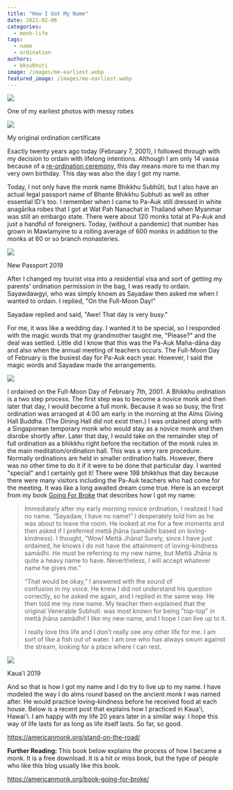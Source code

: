 ```yaml
---
title: "How I Got My Name"
date: 2021-02-06
categories: 
  - monk-life
tags: 
  - name
  - ordination
authors: 
  - bksubhuti
image: /images/me-earliest.webp
featured_image: /images/me-earliest.webp
---
```


![](/images/me-earliest.webp)

One of my earliest photos with messy robes

![](/images/pa-auk-Ordination-Certificate-2001.webp)

My original ordination certificate

Exactly twenty years ago today (February 7, 2001), I followed through with my decision to ordain with lifelong intentions. Although I am only 14 vassa because of a [re-ordination ceremony,](https://americanmonk.org/why-i-ordained-twice/) this day means more to me than my very own birthday. This day was also the day I got my name.

Today, I not only have the monk name Bhikkhu Subhūti, but I also have an actual legal passport name of Bhante Bhikkhu Subhuti as well as other essential ID's too. I remember when I came to Pa-Auk still dressed in white anagārika robes that I got at Wat Pah Nanachat in Thailand when Myanmar was still an embargo state. There were about 120 monks total at Pa-Auk and just a handful of foreigners. Today, (without a pandemic) that number has grown in Mawlamyine to a rolling average of 600 monks in addition to the monks at 60 or so branch monasteries.

![](/images/bhantepassport-no-num-758x1024.webp)

New Passport 2019

After I changed my tourist visa into a residential visa and sort of getting my parents' ordination permission in the bag, I was ready to ordain. Sayawdawgyi, who was simply known as Sayadaw then asked me when I wanted to ordain. I replied, "On the Full-Moon Day!"

Sayadaw replied and said, "Awe! That day is very busy."

For me, it was like a wedding day. I wanted it to be special, so I responded with the magic words that my grandmother taught me, "Please?" and the deal was settled. Little did I know that this was the Pa-Auk Maha-dāna day and also when the annual meeting of teachers occurs. The Full-Moon Day of February is the busiest day for Pa-Auk each year. However, I said the magic words and Sayadaw made the arrangements.

![](/images/1440px-Venerable_Pa-Auk_Tawya_Sayadaw_Bhaddanta_Aciṇṇa.webp)

I ordained on the Full-Moon Day of February 7th, 2001. A Bhikkhu ordination is a two step process. The first step was to become a novice monk and then later that day, I would become a full monk. Because it was so busy, the first ordination was arranged at 4:00 am early in the morning at the Alms Giving Hall Buddha. (The Dining Hall did not exist then.) I was ordained along with a Singaporean temporary monk who would stay as a novice monk and then disrobe shortly after. Later that day, I would take on the remainder step of full ordination as a bhikkhu right before the recitation of the monk rules in the main meditation/ordination hall. This was a very rare procedure. Normally ordinations are held in smaller ordination halls. However, there was no other time to do it if it were to be done that particular day. I wanted "special" and I certainly got it! There were 198 bhikkhus that day because there were many visitors including the Pa-Auk teachers who had come for the meeting. It was like a long awaited dream come true. Here is an excerpt from my book [Going For Broke](https://americanmonk.org/book-going-for-broke/) that describes how I got my name:

> Immediately after my early morning novice ordination, I realized I had no name. “Sayadaw, I have no name!” I desperately told him as he was about to leave the room. He looked at me for a few moments and then asked if I preferred mettā jhāna (samādhi based on loving-kindness). I thought, “Wow! Mettā Jhāna! Surely, since I have just ordained, he knows I do not have the attainment of loving-kindness samādhi. He must be referring to my new name, but Mettā Jhāna is quite a heavy name to have. Nevertheless, I will accept whatever name he gives me.”
> 
>   
> “That would be okay,” I answered with the sound of  
> confusion in my voice. He knew I did not understand his question correctly, so he asked me again, and I replied in the same way. He then told me my new name. My teacher then explained that the original Venerable Subhuti. was most known for being "top-top" in mettā jhāna samādhi! I like my new name, and I hope I can live up to it.
> 
>   
> I really love this life and I don’t really see any other life for me. I am sort of like a fish out of water. I am one who has always swum against the stream, looking for a place where I can rest.

![](/images/cropped-IMG_20190403_182709.webp)

Kaua'i 2019

And so that is how I got my name and I do try to live up to my name. I have modeled the way I do alms round based on the ancient monk I was named after. He would practice loving-kindness before he received food at each house. Below is a recent post that explains how I practiced in Kaua'i, Hawai'i. I am happy with my life 20 years later in a similar way. I hope this way of life lasts for as long as life itself lasts. So far, so good.

https://americanmonk.org/stand-on-the-road/

**Further Reading:** This book below explains the process of how I became a monk. It is a free download. It is a hit or miss book, but the type of people who like this blog usually like this book.

https://americanmonk.org/book-going-for-broke/